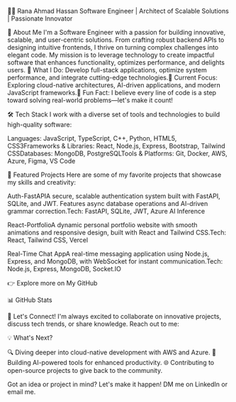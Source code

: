👨‍💻 Rana Ahmad Hassan
Software Engineer | Architect of Scalable Solutions | Passionate Innovator

  



  
  
  
  



🚀 About Me
I'm a Software Engineer with a passion for building innovative, scalable, and user-centric solutions. From crafting robust backend APIs to designing intuitive frontends, I thrive on turning complex challenges into elegant code. My mission is to leverage technology to create impactful software that enhances functionality, optimizes performance, and delights users.
🔹 What I Do: Develop full-stack applications, optimize system performance, and integrate cutting-edge technologies.🔹 Current Focus: Exploring cloud-native architectures, AI-driven applications, and modern JavaScript frameworks.🔹 Fun Fact: I believe every line of code is a step toward solving real-world problems—let's make it count!

🛠️ Tech Stack
I work with a diverse set of tools and technologies to build high-quality software:

  


Languages: JavaScript, TypeScript, C++, Python, HTML5, CSS3Frameworks & Libraries: React, Node.js, Express, Bootstrap, Tailwind CSSDatabases: MongoDB, PostgreSQLTools & Platforms: Git, Docker, AWS, Azure, Figma, VS Code

🌟 Featured Projects
Here are some of my favorite projects that showcase my skills and creativity:

Auth-FastAPIA secure, scalable authentication system built with FastAPI, SQLite, and JWT. Features async database operations and AI-driven grammar correction.Tech: FastAPI, SQLite, JWT, Azure AI Inference

React-PortfolioA dynamic personal portfolio website with smooth animations and responsive design, built with React and Tailwind CSS.Tech: React, Tailwind CSS, Vercel

Real-Time Chat AppA real-time messaging application using Node.js, Express, and MongoDB, with WebSocket for instant communication.Tech: Node.js, Express, MongoDB, Socket.IO


👉 Explore more on My GitHub

📊 GitHub Stats

  
  



  



🤝 Let's Connect!
I'm always excited to collaborate on innovative projects, discuss tech trends, or share knowledge. Reach out to me:

  
  
  
  



💡 What's Next?

🔍 Diving deeper into cloud-native development with AWS and Azure.
🤖 Building AI-powered tools for enhanced productivity.
🌐 Contributing to open-source projects to give back to the community.

Got an idea or project in mind? Let's make it happen! DM me on LinkedIn or email me.

  

